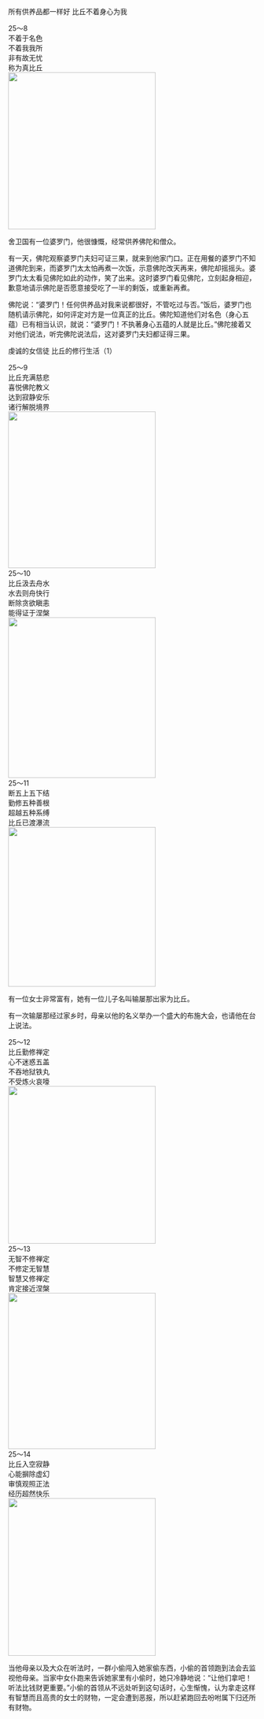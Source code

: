 所有供养品都一样好 比丘不着身心为我

<div class="e2">
<div>
25～8<br>
 不着于名色<br>
 不着我我所<br>
 非有故无忧<br>
 称为真比丘
</div>
<img src="images/fjj-92-1.jpg" width="300" height="319"/>
</div>

舍卫国有一位婆罗门，他很慷慨，经常供养佛陀和僧众。

有一天，佛陀观察婆罗门夫妇可证三果，就来到他家门口。正在用餐的婆罗门不知道佛陀到来，而婆罗门太太怕再煮一次饭，示意佛陀改天再来，佛陀却摇摇头。婆罗门太太看见佛陀如此的动作，笑了出来。这时婆罗门看见佛陀，立刻起身相迎，歉意地请示佛陀是否愿意接受吃了一半的剩饭，或重新再煮。

佛陀说：“婆罗门！任何供养品对我来说都很好，不管吃过与否。”饭后，婆罗门也随机请示佛陀，如何评定对方是一位真正的比丘。佛陀知道他们对名色（身心五蕴）已有相当认识，就说：“婆罗门！不执著身心五蕴的人就是比丘。”佛陀接着又对他们说法，听完佛陀说法后，这对婆罗门夫妇都证得三果。

虔诚的女信徒 比丘的修行生活（1）

<div class="e2">
<div>
25～9<br>
 比丘充满慈悲<br>
 喜悦佛陀教义<br>
 达到寂静安乐<br>
 诸行解脱境界
</div>
<img src="images/fjj-92-2.jpg" width="300" height="318"/>
</div>

<div class="e2">
<div>
25～10<br>
 比丘汲去舟水<br>
 水去则舟快行<br>
 断除贪欲瞋恚<br>
 能得证于涅槃
</div>
<img src="images/fjj-92-3.jpg" width="300" height="326"/>
</div>

<div class="e2">
<div>
25～11<br>
 断五上五下结<br>
 勤修五种善根<br>
 超越五种系缚<br>
 比丘已渡瀑流
</div>
<img src="images/fjj-92-4.jpg" width="300" height="324"/>
</div>

有一位女士非常富有，她有一位儿子名叫输屡那出家为比丘。

有一次输屡那经过家乡时，母亲以他的名义举办一个盛大的布施大会，也请他在台上说法。

<div class="e2">
<div>
25～12<br>
 比丘勤修禅定<br>
 心不迷惑五盖<br>
 不吞地狱铁丸<br>
 不受炼火哀嚎
</div>
<img src="images/fjj-92-5.jpg" width="300" height="320"/>
</div>

<div class="e2">
<div>
25～13<br>
 无智不修禅定<br>
 不修定无智慧<br>
 智慧又修禅定<br>
 肯定接近涅槃
</div>
<img src="images/fjj-92-6.jpg" width="300" height="317"/>
</div>

<div class="e2">
<div>
25～14<br>
 比丘入空寂静<br>
 心能摒除虚幻<br>
 审慎观照正法<br>
 经历超然快乐
</div>
<img src="images/fjj-92-7.jpg" width="300" height="320"/>
</div>

当他母亲以及大众在听法时，一群小偷闯入她家偷东西，小偷的首领跑到法会去监视他母亲。当家中女仆跑来告诉她家里有小偷时，她只冷静地说：“让他们拿吧！听法比钱财更重要。”小偷的首领从不远处听到这句话时，心生惭愧，认为拿走这样有智慧而且高贵的女士的财物，一定会遭到恶报，所以赶紧跑回去吩咐属下归还所有财物。
